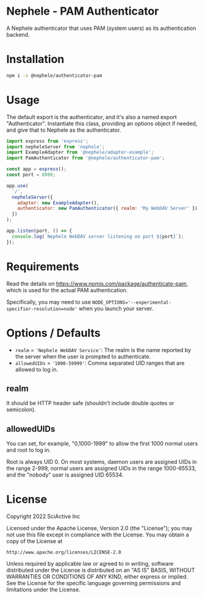 # Nephele - PAM Authenticator

A Nephele authenticator that uses PAM (system users) as its authentication backend.

# Installation

```sh
npm i -s @nephele/authenticator-pam
```

# Usage

The default export is the authenticator, and it's also a named export "Authenticator". Instantiate this class, providing an options object if needed, and give that to Nephele as the authenticator.

```js
import express from 'express';
import nepheleServer from 'nephele';
import ExampleAdapter from '@nephele/adapter-example';
import PamAuthenticator from '@nephele/authenticator-pam';

const app = express();
const port = 8080;

app.use(
  '/',
  nepheleServer({
    adapter: new ExampleAdapter(),
    authenticator: new PamAuthenticator({ realm: 'My WebDAV Server' }),
  })
);

app.listen(port, () => {
  console.log(`Nephele WebDAV server listening on port ${port}`);
});
```

# Requirements

Read the details on https://www.npmjs.com/package/authenticate-pam, which is used for the actual PAM authentication.

Specifically, you may need to use `NODE_OPTIONS='--experimental-specifier-resolution=node'` when you launch your server.

# Options / Defaults

- `realm` = `'Nephele WebDAV Service'`: The realm is the name reported by the server when the user is prompted to authenticate.
- `allowedUIDs` = `'1000-59999'`: Comma separated UID ranges that are allowed to log in.

## realm

It should be HTTP header safe (shouldn't include double quotes or semicolon).

## allowedUIDs

You can set, for example, "0,1000-1999" to allow the first 1000 normal users and root to log in.

Root is always UID 0. On most systems, daemon users are assigned UIDs in the range 2-999, normal users are assigned UIDs in the range 1000-65533, and the "nobody" user is assigned UID 65534.

# License

Copyright 2022 SciActive Inc

Licensed under the Apache License, Version 2.0 (the "License");
you may not use this file except in compliance with the License.
You may obtain a copy of the License at

    http://www.apache.org/licenses/LICENSE-2.0

Unless required by applicable law or agreed to in writing, software
distributed under the License is distributed on an "AS IS" BASIS,
WITHOUT WARRANTIES OR CONDITIONS OF ANY KIND, either express or implied.
See the License for the specific language governing permissions and
limitations under the License.
